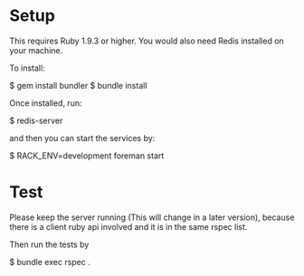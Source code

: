 # Setup
This requires Ruby 1.9.3 or higher. You would also need Redis installed on your machine.

To install:

$ gem install bundler
$ bundle install

Once installed, run:

$ redis-server 

and then you can start the services by:

$ RACK_ENV=development foreman start

# Test

Please keep the server running (This will change in a later version), because there is a client ruby
api involved and it is in the same rspec list.

Then run the tests by

$ bundle exec rspec .

